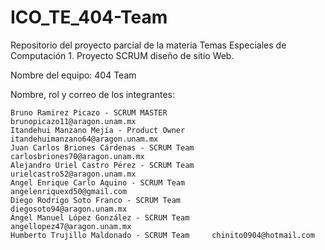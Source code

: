 # ICO_TE_404-Team
Repositorio del proyecto parcial de la materia Temas Especiales de Computación 1. Proyecto SCRUM diseño de sitio Web.

Nombre del equipo: 404 Team

Nombre, rol y correo de los integrantes:

    Bruno Ramirez Picazo - SCRUM MASTER          brunopicazo11@aragon.unam.mx     
    Itandehui Manzano Mejía - Product Owner      itandehuimanzano64@aragon.unam.mx
    Juan Carlos Briones Cárdenas - SCRUM Team    carlosbriones70@aragon.unam.mx
    Alejandro Uriel Castro Pérez - SCRUM Team    urielcastro52@aragon.unam.mx
    Angel Enrique Carlo Aquino - SCRUM Team      angelenriquexd50@gmail.com
    Diego Rodrigo Soto Franco - SCRUM Team       diegosoto94@aragon.unam.mx
    Ángel Manuel López González - SCRUM Team     angellopez47@aragon.unam.mx
    Humberto Trujillo Maldonado - SCRUM Team     chinito0904@hotmail.com
    
